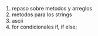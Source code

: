 1. repaso sobre metodos y arreglos
2. metodos para los strings
3. ascii
4. for condicionales if, if else;
